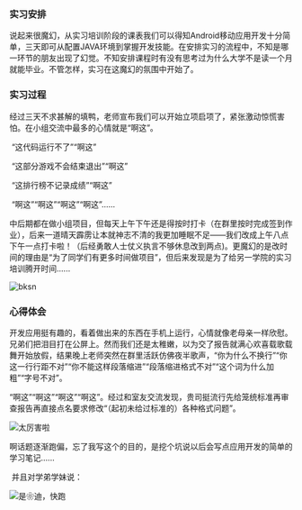 ### 实习安排

​		说起来很魔幻，从实习培训阶段的课表我们可以得知Android移动应用开发十分简单，三天即可从配置JAVA环境到掌握开发技能。在安排实习的流程中，不知是哪一环节的朋友出现了幻觉。不知安排课程时有没有思考过为什么大学不是读一个月就能毕业。不管怎样，实习在这魔幻的氛围中开始了。

### 实习过程

​		经过三天不求甚解的填鸭，老师宣布我们可以开始立项启项了，紧张激动惊慌害怕。在小组交流中最多的心情就是“啊这”。

​		“这代码运行不了”“啊这”

​		“这部分游戏不会结束退出”“啊这”

​		“这排行榜不记录成绩”“啊这”

​		“啊这”“啊这”“啊这”“啊这”......

​		中后期都在做小组项目，但每天上午下午还是得按时打卡（在群里按时完成签到作业），后来一道晴天霹雳让本就神志不清的我更加睡眠不足——我们改成上午八点下午一点打卡啦！（后经勇敢人士仗义执言不够休息改到两点)。更魔幻的是改时间的理由是“为了同学们有更多时间做项目”，但后来发现是为了给另一学院的实习培训腾开时间......

![bksn](https://lh3.googleusercontent.com/proxy/ZFP3hctc9PPgopA5dPdr36k6Ag9zWZ_CxsrffyAMyPIPnpAg81S_Md7IRPBB2bAZbsXHggINdvkpHlYYxIeX82z4ujA64b9HH8RlcL9xLcguwejoqnVfPA)

### 心得体会

​		开发应用挺有趣的，看着做出来的东西在手机上运行，心情就像老母亲一样欣慰。兄弟们把泪目打在公屏上。然而我们还是太稚嫩，以为交了报告就满心欢喜载歌载舞开始放假，结果晚上老师突然在群里活跃仿佛夜半歌声，“你为什么不换行”“你这一行行距不对”“你不能这样段落缩进”“段落缩进格式不对”“这个词为什么加粗”“字号不对”。

​		“啊这”“啊这”“啊这”“啊这”。经过和室友交流发现，贵司挺流行先给笼统标准再审查报告再直接点名要求修改“（起初未给过标准的）各种格式问题”。

![太厉害啦](https://s1.ax1x.com/2020/07/15/Ud9Kc4.jpg)

​		啊话题逐渐跑偏，忘了我写这个的目的，是挖个坑说以后会写点应用开发的简单的学习笔记......

​		并且对学弟学妹说：

![是❀迪，快跑](https://s1.ax1x.com/2020/07/15/UdPKm9.jpg)